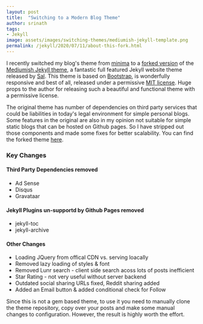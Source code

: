 ```yaml
---
layout: post
title:  "Switching to a Modern Blog Theme"
author: srinath
tags: 
- Jekyll
image: assets/images/switching-themes/mediumish-jekyll-template.png
permalink: /jekyll/2020/07/11/about-this-fork.html
---
```


I recently switched my blog's theme from [minima](https://github.com/jekyll/minima) to
a [forked version](https://github.com/srinathh/mediumish-theme-jekyll) of 
the [Mediumish Jekyll theme](https://www.wowthemes.net/mediumish-free-jekyll-template/),
a fantastic full featured Jekyll website theme released by [Sal](https://www.wowthemes.net/).
This theme is based on [Bootstrap](https://getbootstrap.com/), is wonderfully responsive
and best of all, released under a permissive [MIT license](https://opensource.org/licenses/MIT).
Huge props to the author for releasing such a beautiful and functional theme with a permissive license.

The original theme has number of dependencies on third party services that could be 
liabilities in today's legal environment for simple personal blogs. Some features 
in the original are also in my opinion not suitable for simple static blogs 
that can be hosted on Github pages. So I have stripped out those components and made
some fixes for better scalability. You can find the forked theme [here](https://github.com/srinathh/mediumish-theme-jekyll).

### Key Changes
#### Third Party Dependencies removed
- Ad Sense
- Disqus
- Gravataar

#### Jekyll Plugins un-supportd by Github Pages removed
- jekyll-toc
- jekyll-archive

#### Other Changes
- Loading JQuery from offical CDN vs. serving loacally
- Removed lazy loading of styles & font
- Removed Lunr search - client side search acoss lots of posts inefficient
- Star Rating - not very useful without server backend
- Outdated social sharing URLs fixed, Reddit sharing added
- Added an Email button & added conditional check for Follow

Since this is not a gem based theme, to use it you need to manually clone the theme repository,
copy over your posts and make some manual changes to configuration. However, the result is 
highly worth the effort.